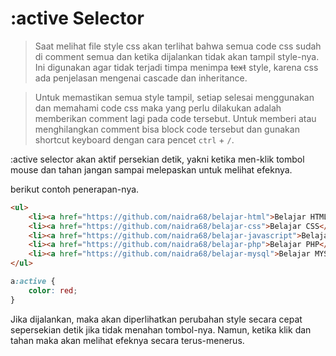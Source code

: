 # :active Selector

> Saat melihat file style css akan terlihat bahwa semua code css sudah di comment semua dan ketika dijalankan tidak akan tampil style-nya. Ini digunakan agar tidak terjadi timpa menimpa <s>text</s> style, karena css ada penjelasan mengenai cascade dan inheritance.

> Untuk memastikan semua style tampil, setiap selesai menggunakan dan memahami code css maka yang perlu dilakukan adalah memberikan comment lagi pada code tersebut. Untuk memberi atau menghilangkan comment bisa block code tersebut dan gunakan shortcut keyboard dengan cara pencet `ctrl` + `/`.

:active selector akan aktif persekian detik, yakni ketika men-klik tombol mouse dan tahan jangan sampai melepaskan untuk melihat efeknya.

berikut contoh penerapan-nya.

```html
<ul>
    <li><a href="https://github.com/naidra68/belajar-html">Belajar HTML</a></li>
    <li><a href="https://github.com/naidra68/belajar-css">Belajar CSS</a></li>
    <li><a href="https://github.com/naidra68/belajar-javascript">Belajar Javascript</a></li>
    <li><a href="https://github.com/naidra68/belajar-php">Belajar PHP</a></li>
    <li><a href="https://github.com/naidra68/belajar-mysql">Belajar MYSQL</a></li>
</ul>
```

```css
a:active {
    color: red;
}
```

Jika dijalankan, maka akan diperlihatkan perubahan style secara cepat sepersekian detik jika tidak menahan tombol-nya. Namun, ketika klik dan tahan maka akan melihat efeknya secara terus-menerus.